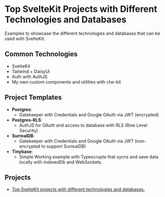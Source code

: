 # Top SvelteKit Projects with Different Technologies and Databases

Examples to showcase the different technologies and databases that can be used with SvelteKit.

## Common Technologies
- SvelteKit
- Tailwind + DaisyUI
- Auth with AuthJS
- My own custom components and utilities with ctw-kit

## Project Templates
- **Postgres**:
  - Gatekeeper with Credentials and Google OAuth via JWT (encrypted)
- **Postgres-RLS**:
  - AuthJS for OAuth and access to database with RLS (Row Level Security)
- **SurrealDB**:
  - Gatekeeper with Credentials and Google OAuth via JWT (non-encrypted to support SurrealDB)
- **Tinybase**:
  - Simple Working example with Typescrupte that sycns and save data locally with indexedDb and WebSockets.
## Projects

- [Top SvelteKit projects with different technologies and databases.](https://github.com/ctw008/top-sveltekit)